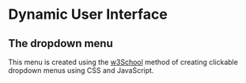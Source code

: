 # Dynamic User Interface 

## The dropdown menu 

This menu is created using the [w3School](https://www.w3schools.com/howto/howto_js_dropdown.asp) method of creating clickable dropdown menus using CSS and JavaScript. 

